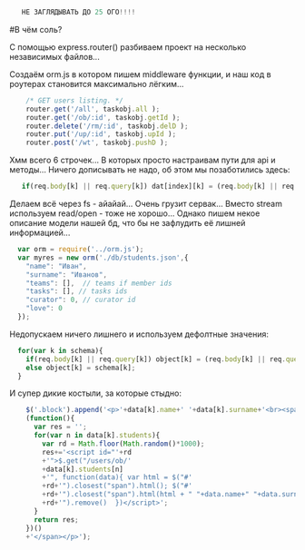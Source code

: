 ```js
   НЕ ЗАГЛЯДЫВАТЬ ДО 25 ОГО!!!!
```

#В чём соль?

С помощью express.router() разбиваем проект на несколько независимых файлов...

Создаём orm.js в котором пишем middleware функции, и наш код в роутерах становится максимально лёгким...

```js
    /* GET users listing. */
    router.get('/all', taskobj.all );
    router.get('/ob/:id', taskobj.getId );
    router.delete('/rm/:id', taskobj.delD );
    router.put('/up/:id', taskobj.upId );
    router.post('/wt', taskobj.pushD );
```

Хмм всего 6 строчек... В которых просто настраивам пути для api и методы... Ничего дописывать не надо, об этом мы позаботились здесь:

```js
   if(req.body[k] || req.query[k]) dat[index][k] = (req.body[k] || req.query[k]);
```

Делаем всё через fs - айайай... Очень грузит сервак... Вместо stream используем read/open - тоже не хорошо... Однако пишем некое описание модели нашей бд, что бы не зафлудить её лишней информацией...

```js
  var orm = require('../orm.js');
  var myres = new orm('./db/students.json',{
    "name": "Иван",
    "surname": "Иванов",
    "teams": [],  // teams if member ids
    "tasks": [], // tasks ids
    "curator": 0, // curator id
    "love": 0
  });
```

Недопускаем ничего лишнего и используем дефолтные значения:

```js
  for(var k in schema){
    if(req.body[k] || req.query[k]) object[k] = (req.body[k] || req.query[k]);
    else object[k] = schema[k];
  }
```

И супер дикие костыли, за которые стыдно:

```js
    $('.block').append('<p>'+data[k].name+' '+data[k].surname+'<br><span class="sm">'+
    (function(){
      var res = '';
      for(var n in data[k].students){
        var rd = Math.floor(Math.random()*1000);
        res+='<script id="'+rd
        +'">$.get("/users/ob/'
        +data[k].students[n]
        +'", function(data){ var html = $("#'
        +rd+'").closest("span").html(); $("#'
        +rd+'").closest("span").html(html + " "+data.name+" "+data.surname); $("#'
        +rd+'").remove()  })</script>';
      }
      return res;
    })()
    +'</span></p>');
```
